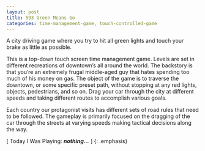 ```yaml
---
layout: post
title: 593 Green Means Go
categories: time-management-game, touch-controlled-game
---
```

A city driving game where you try to hit all green lights and touch your brake as little as possible.

This is a top-down touch screen time management game.  Levels are set in different recreations of downtown’s all around the world.  The backstory is that you’re an extremely frugal middle-aged guy that hates spending too much of his money on gas. The object of the game is to traverse the downtown, or some specific preset path, without stopping at any red lights, objects, pedestrians, and so on. Drag your car through the city at different speeds and taking different routes to accomplish various goals.

Each country our protagonist visits has different sets of road rules that need to be followed. The gameplay is primarily focused on the dragging of the car through the streets at varying speeds making tactical decisions along the way.

[ Today I Was Playing: ***nothing…*** ]
{: .emphasis}